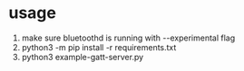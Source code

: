 # usage

1. make sure bluetoothd is running with --experimental flag
1. python3 -m pip install -r requirements.txt
1. python3 example-gatt-server.py
